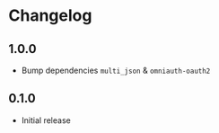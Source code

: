 # Changelog

## 1.0.0

- Bump dependencies `multi_json` & `omniauth-oauth2`

## 0.1.0

- Initial release
